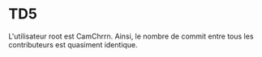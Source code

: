 # TD5

L'utilisateur root est CamChrrn.
Ainsi, le nombre de commit entre tous les contributeurs est quasiment identique.

